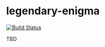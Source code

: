 # legendary-enigma

[![Build Status](https://travis-ci.com/dustinlahr/legendary-enigma.svg?token=mtTH5HBaBtzTCpactyn1&branch=master)](https://travis-ci.com/dustinlahr/legendary-enigma)

TBD
